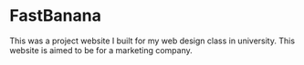 # FastBanana

This was a project website I built for my web design class in university. This website is aimed to be for a marketing company. 

